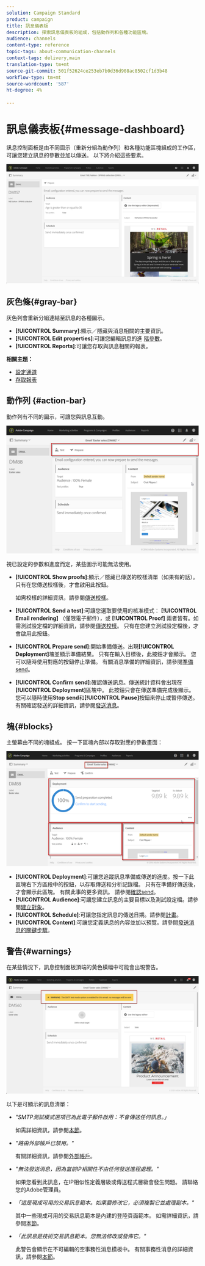 ```yaml
---
solution: Campaign Standard
product: campaign
title: 訊息儀表板
description: 探索訊息儀表板的組成，包括動作列和各種功能區塊。
audience: channels
content-type: reference
topic-tags: about-communication-channels
context-tags: delivery,main
translation-type: tm+mt
source-git-commit: 501f52624ce253eb7b0d36d908ac8502cf1d3b48
workflow-type: tm+mt
source-wordcount: '587'
ht-degree: 4%

---
```



# 訊息儀表板{#message-dashboard}

訊息控制面板是由不同圖示（重新分組為動作列）和各種功能區塊組成的工作區，可讓您建立訊息的參數並加以傳送。 以下將介紹這些要素。

![](assets/delivery_dashboard_2.png)

## 灰色條{#gray-bar}

灰色列會重新分組連結至訊息的各種圖示。

* **[!UICONTROL Summary]**:顯示／隱藏與消息相關的主要資訊。
* **[!UICONTROL Edit properties]**:可讓您編輯訊息的進 [階參數](../../administration/using/configuring-email-channel.md#list-of-email-properties)。
* **[!UICONTROL Reports]**:可讓您存取與訊息相關的報表。

**相關主題：**

* [設定通道](../../administration/using/about-channel-configuration.md)
* [存取報表](../../reporting/using/about-dynamic-reports.md)

## 動作列 {#action-bar}

動作列有不同的圖示，可讓您與訊息互動。

![](assets/delivery_dashboard_4.png)

視已設定的參數和進度而定，某些圖示可能無法使用。

* **[!UICONTROL Show proofs]**:顯示／隱藏已傳送的校樣清單（如果有的話）。只有在您傳送校樣後，才會啟用此按鈕。

   如需校樣的詳細資訊，請參閱[傳送校樣](../../sending/using/sending-proofs.md)。

* **[!UICONTROL Send a test]**:可讓您選取要使用的核准模式： **[!UICONTROL Email rendering]** （僅限電子郵件），或 **[!UICONTROL Proof]** 兩者皆有。如需測試設定檔的詳細資訊，請參閱[傳送校樣](../../sending/using/sending-proofs.md)。 只有在您建立測試設定檔後，才會啟用此按鈕。

* **[!UICONTROL Prepare send]**:開始準備傳送。出現&#x200B;**[!UICONTROL Deployment]**&#x200B;塊並顯示準備結果。 只有在輸入目標後，此按鈕才會顯示。 您可以隨時使用對應的按鈕停止準備。 有關消息準備的詳細資訊，請參閱[準備send](../../sending/using/preparing-the-send.md)。

* **[!UICONTROL Confirm send]**:確認傳送訊息。傳送統計資料會出現在&#x200B;**[!UICONTROL Deployment]**&#x200B;區塊中。 此按鈕只會在傳送準備完成後顯示。 您可以隨時使用&#x200B;**Stop send**&#x200B;和&#x200B;**[!UICONTROL Pause]**&#x200B;按鈕來停止或暫停傳送。 有關確認發送的詳細資訊，請參閱[發送消息](../../sending/using/confirming-the-send.md)。

## 塊{#blocks}

主螢幕由不同的塊組成。 按一下區塊內部以存取對應的參數畫面：

![](assets/delivery_dashboard_3.png)

* **[!UICONTROL Deployment]**:可讓您追蹤訊息準備或傳送的進度。按一下此區塊右下方區段中的按鈕，以存取傳送和分析記錄檔。 只有在準備好傳送後，才會顯示此區塊。 有關此事的更多資訊。 請參閱[確認send](../../sending/using/confirming-the-send.md)。
* **[!UICONTROL Audience]**:可讓您建立訊息的主要目標以及測試設定檔。請參閱[建立對象](../../audiences/using/creating-audiences.md)。
* **[!UICONTROL Schedule]**:可讓您指定訊息的傳送日期。請參閱[計畫](../../sending/using/about-scheduling-messages.md)。
* **[!UICONTROL Content]**:可讓您定義訊息的內容並加以預覽。請參閱[發送消息的關鍵步驟](../../channels/using/key-steps-to-send-a-message.md)。

## 警告{#warnings}

在某些情況下，訊息控制面板頂端的黃色橫幅中可能會出現警告。

![](assets/delivery_dashboard_warnings.png)

以下是可顯示的訊息清單：

* *&quot;SMTP測試模式選項已為此電子郵件啟用：不會傳送任何訊息。」*

   如需詳細資訊，請參閱[本節](../../administration/using/configuring-email-channel.md#smtp-test-mode)。

* *&quot;路由外部帳戶已禁用。&quot;*

   有關詳細資訊，請參閱[外部帳戶](../../administration/using/external-accounts.md)。

* *&quot;無法發送消息，因為當前IP相關性不由任何發送進程處理。&quot;*

   如果您看到此訊息，在IP相似性定義層級或傳送程式層級會發生問題。 請聯絡您的Adobe管理員。

* *「這是現成可用的交易訊息範本。如果要修改它，必須複製它並處理副本。&quot;*

   其中一些現成可用的交易訊息範本是內建的登陸頁面範本。 如需詳細資訊，請參閱[本節](../../channels/using/landing-page-templates.md)。

* *「此訊息是技術交易訊息範本。您無法修改或發佈它。&quot;*

   此警告會顯示在不可編輯的空事務性消息模板中。 有關事務性消息的詳細資訊，請參閱[本節](../../channels/using/getting-started-with-transactional-msg.md)。
